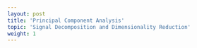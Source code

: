 ```yaml
---
layout: post
title: 'Principal Component Analysis'
topic: 'Signal Decomposition and Dimensionality Reduction'
weight: 1
---
```

